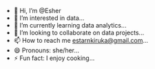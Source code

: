 - 👋 Hi, I’m @Esher
- 👀 I’m interested in data...
- 🌱 I’m currently learning data analytics...
- 💞️ I’m looking to collaborate on data projects...
- 📫 How to reach me estarnkiruka@gmail.com...
- 😄 Pronouns: she/her...
- ⚡ Fun fact: I enjoy cooking...

<!---
Estar-data/Estar-data is a ✨ special ✨ repository because its `README.md` (this file) appears on your GitHub profile.
You can click the Preview link to take a look at your changes.
--->
